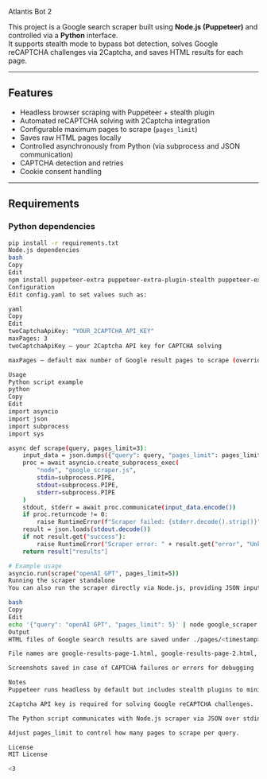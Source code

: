 Atlantis Bot 2

This project is a Google search scraper built using **Node.js (Puppeteer)** and controlled via a **Python** interface.  
It supports stealth mode to bypass bot detection, solves Google reCAPTCHA challenges via 2Captcha, and saves HTML results for each page.

---

## Features

- Headless browser scraping with Puppeteer + stealth plugin
- Automated reCAPTCHA solving with 2Captcha integration
- Configurable maximum pages to scrape (`pages_limit`)
- Saves raw HTML pages locally
- Controlled asynchronously from Python (via subprocess and JSON communication)
- CAPTCHA detection and retries
- Cookie consent handling

---

## Requirements

### Python dependencies

```bash
pip install -r requirements.txt
Node.js dependencies
bash
Copy
Edit
npm install puppeteer-extra puppeteer-extra-plugin-stealth puppeteer-extra-plugin-recaptcha readline js-yaml axios
Configuration
Edit config.yaml to set values such as:

yaml
Copy
Edit
twoCaptchaApiKey: "YOUR_2CAPTCHA_API_KEY"
maxPages: 3
twoCaptchaApiKey — your 2Captcha API key for CAPTCHA solving

maxPages — default max number of Google result pages to scrape (overridden if pages_limit provided in input)

Usage
Python script example
python
Copy
Edit
import asyncio
import json
import subprocess
import sys

async def scrape(query, pages_limit=3):
    input_data = json.dumps({"query": query, "pages_limit": pages_limit})
    proc = await asyncio.create_subprocess_exec(
        "node", "google_scraper.js",
        stdin=subprocess.PIPE,
        stdout=subprocess.PIPE,
        stderr=subprocess.PIPE
    )
    stdout, stderr = await proc.communicate(input_data.encode())
    if proc.returncode != 0:
        raise RuntimeError(f"Scraper failed: {stderr.decode().strip()}")
    result = json.loads(stdout.decode())
    if not result.get("success"):
        raise RuntimeError("Scraper error: " + result.get("error", "Unknown error"))
    return result["results"]

# Example usage
asyncio.run(scrape("openAI GPT", pages_limit=5))
Running the scraper standalone
You can also run the scraper directly via Node.js, providing JSON input through stdin:

bash
Copy
Edit
echo '{"query": "openAI GPT", "pages_limit": 5}' | node google_scraper.js
Output
HTML files of Google search results are saved under ./pages/<timestamp>/

File names are google-results-page-1.html, google-results-page-2.html, etc.

Screenshots saved in case of CAPTCHA failures or errors for debugging

Notes
Puppeteer runs headless by default but includes stealth plugins to minimize detection.

2Captcha API key is required for solving Google reCAPTCHA challenges.

The Python script communicates with Node.js scraper via JSON over stdin/stdout.

Adjust pages_limit to control how many pages to scrape per query.

License
MIT License

<3
```
